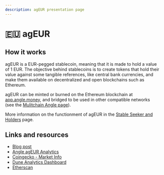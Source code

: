 ```yaml
---
description: agEUR presentation page
---
```


# 🇪🇺 agEUR

## How it works

agEUR is a EUR-pegged stablecoin, meaning that it is made to hold a value of 1 EUR. The objective behind stablecoins is to create tokens that hold their value against some tangible references, like central bank currencies, and make them available on decentralized and open blockchains such as Ethereum.

agEUR can be minted or burned on the Ethereum blockchain at [app.angle.money](https://app.angle.money), and bridged to be used in other compatible networks (see the [Mulitchain Angle page](../sidechains/README.md)).

More information on the functionment of agEUR in the [Stable Seeker and Holders](https://docs.angle.money/concepts/stable-seekers) page.

## Links and resources

- [Blog post](https://blog.angle.money/angles-value-proposition-for-stablecoin-holders-68ee9a72d80b?source=collection_home---4------17-----------------------)
- [Angle agEUR Analytics](https://analytics.angle.money/#/agEUR)
- [Coingecko - Market Info](https://www.coingecko.com/fr/pi%C3%A8ces/ageur)
- [Dune Analytics Dashboard](https://dune.xyz/SebVentures/Angle-Dashboard)
- [Etherscan](https://etherscan.io/token/0x1a7e4e63778b4f12a199c062f3efdd288afcbce8)

